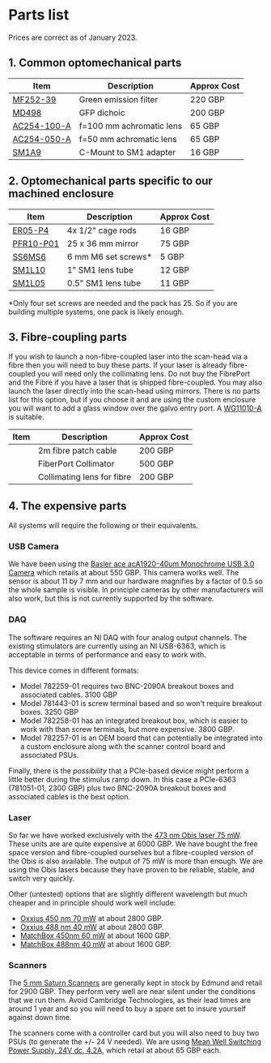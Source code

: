 # Parts list

Prices are correct as of January 2023.

## 1. Common optomechanical parts
| Item | Description | Approx Cost |
| --- | --- | --- |
| [MF252-39](https://www.thorlabs.com/thorproduct.cfm?partnumber=MF525-39)| Green emission filter | 220 GBP |
| [MD498](https://www.thorlabs.com/thorproduct.cfm?partnumber=MD498) | GFP dichoic | 200 GBP |
| [AC254-100-A](https://www.thorlabs.com/thorproduct.cfm?partnumber=AC254-100-A) | f=100 mm achromatic lens | 65 GBP |
| [AC254-050-A](https://www.thorlabs.com/thorproduct.cfm?partnumber=AC254-050-A) | f=50 mm achromatic lens | 65 GBP |
| [SM1A9](https://www.thorlabs.com/thorproduct.cfm?partnumber=SM1A9) | C-Mount to SM1 adapter | 16 GBP |

## 2. Optomechanical parts specific to our machined enclosure
| Item | Description | Approx Cost |
| --- | --- | --- |
| [ER05-P4](https://www.thorlabs.com/thorproduct.cfm?partnumber=ER05-P4) | 4x 1/2" cage rods | 16 GBP |
| [PFR10-P01](https://www.thorlabs.com/thorproduct.cfm?partnumber=PFR10-P01) | 25 x 36 mm mirror | 75 GBP |
| [SS6MS6](https://www.thorlabs.com/thorproduct.cfm?partnumber=SS6MS6) | 6 mm M6 set screws* | 5 GBP |
| [SM1L10](https://www.thorlabs.com/thorproduct.cfm?partnumber=SM1L10) | 1" SM1 lens tube | 12 GBP |
| [SM1L05](https://www.thorlabs.com/thorproduct.cfm?partnumber=SM1L05) | 0.5" SM1 lens tube | 11 GBP |

*Only four set screws are needed and the pack has 25. So if you are building multiple systems, one pack is likely enough.


## 3. Fibre-coupling parts
If you wish to launch a non-fibre-coupled laser into the scan-head via a fibre then you will need to buy these parts.
If your laser is already fibre-coupled you will need only the collimating lens.
Do not buy the FibrePort and the Fibre if you have a laser that is shipped fibre-coupled.
You may also launch the laser directly into the scan-head using mirrors.
There is no parts list for this option, but if you choose it and are using the custom enclosure you will want to add a glass window over the galvo entry port. A [WG11010-A](https://www.thorlabs.com/thorproduct.cfm?partnumber=WG11010-A) is suitable.

| Item | Description | Approx Cost |
| --- | --- | --- |
| |2m fibre patch cable | 200 GBP |
| |FiberPort Collimator | 500 GBP |
| | Collimating lens for fibre | 200 GBP |


## 4. The expensive parts
All systems will require the following or their equivalents.

### USB Camera
We have been using the [Basler ace acA1920-40um Monochrome USB 3.0 Camera](https://www.edmundoptics.co.uk/p/basler-ace-aca1920-40um-monochrome-usb-30-camera/3421/) which retails at about 550 GBP.
This camera works well.
The sensor is about 11 by 7 mm and our hardware magnifies by a factor of 0.5 so the whole sample is visible.
In principle cameras by other manufacturers will also work, but this is not currently supported by the software.

### DAQ
The software requires an NI DAQ with four analog output channels.
The existing stimulators are currently using an NI USB-6363, which is acceptable in terms of performance and easy to work with.

This device comes in different formats:
* Model 782259-01 requires two BNC-2090A breakout boxes and associated cables. 3100 GBP
* Model 781443-01 is screw terminal based and so won't require breakout boxes. 3250 GBP
* Model 782258-01 has an integrated breakout box, which is easier to work with than screw terminals, but more expensive. 3800 GBP.
* Model  782257-01 is an OEM board that can potentially be integrated into a custom enclosure along with the scanner control board and associated PSUs.

Finally, there is the *possibility* that a PCIe-based device might perform a little better during the stimulus ramp down.
In this case a PCIe-6363 (781051-01, 2300 GBP) plus two BNC-2090A breakout boxes and associated cables is the best option.

### Laser
So far we have worked exclusively with the [473 nm Obis laser 75 mW](https://coherentinc.force.com/Coherent/1185052?cclcl=en_US).
These units are are quite expensive at 6000 GBP.
We have bought the free space version and fibre-coupled ourselves but a fibre-coupled version of the
Obis is also available.
The output of 75 mW is more than enough.
We are using the Obis lasers because they have proven to be reliable, stable, and switch very quickly.

Other (untested) options that are slightly different wavelength but much cheaper and in principle should work well include:
* [Oxxius 450 nm 70 mW](https://www.oxxius.com/products/lbx-405-5/) at about 2800 GBP.
* [Oxxius 488 nm 40 mW](https://www.oxxius.com/products/lbx-488/) at about 2800 GBP.
* [MatchBox 450nm 60 mW](https://integratedoptics.com/cw-lasers/450-nm-lasers/450-nm-laser-diode;-free-space) at about 1600 GBP.
* [MatchBox 488nm 40 mW](https://integratedoptics.com/cw-lasers/488-nm-lasers/488-nm-laser-diode;-free-space) at about 1600 GBP.


### Scanners
The [5 mm Saturn Scanners](https://www.edmundoptics.co.uk/p/5mm-aperture-protected-silver-saturn-5b-dual-axis-galvanometer-scanner/44527/) are generally kept in stock by Edmund and retail for 2900 GBP.
They perform very well are near silent under the conditions that we run them.
Avoid Cambridge Technologies, as their lead times are around 1 year and so you will need to buy a spare set to insure yourself against down time.

The scanners come with a controller card but you will also need to buy two PSUs (to generate the +/- 24 V needed).
We are using [Mean Well Switching Power Supply, 24V dc, 4.2A](https://uk.rs-online.com/web/p/switching-power-supplies/8157450), which retail at about 65 GBP each.


